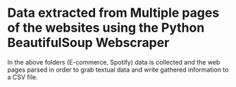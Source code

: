 # Data extracted from Multiple pages of the websites using the Python BeautifulSoup Webscraper

In the above folders (E-commerce, Spotify) data is collected and the web pages parsed in order to grab textual data and write gathered information to a CSV file.
